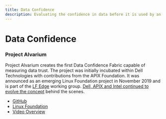 ```yaml
---
title: Data Confidence
description: Evaluating the confidence in data before it is used by an application
---
```


# Data Confidence

### Project Alvarium

Project Alvarium creates the first Data Confidence Fabric capable of measuring data trust. The project was initially incubated within Dell Technologies with contributions from the APIX Foundation. It was announced as an emerging Linux Foundation project in November 2019 and is part of the [LF Edge](https://wiki.lfedge.org/) working group. [Dell, APIX and Intel continued to evolve the concept](https://blog.iota.org/together-iota-and-dell-technologies-demonstrate-project-alvarium/) behind the scenes.

- [GitHub](https://github.com/project-alvarium)
- [Linux Foundation](https://wiki.lfedge.org/display/LE/Project+Alvarium)
- [Video Overview](https://www.youtube.com/watch?v=88KbYmlkFdw)
